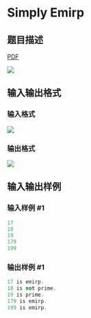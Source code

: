 # Simply Emirp

## 题目描述

[problemUrl]: https://uva.onlinejudge.org/index.php?option=com_onlinejudge&Itemid=8&category=14&page=show_problem&problem=1176

[PDF](https://uva.onlinejudge.org/external/102/p10235.pdf)

![](https://cdn.luogu.com.cn/upload/vjudge_pic/UVA10235/b3b8ea0ca3590b5800fc5123b088be54c52be882.png)

## 输入输出格式

### 输入格式

![](https://cdn.luogu.com.cn/upload/vjudge_pic/UVA10235/47f9f19dfa96cceb92ba90ea3da8b9b3f734d82c.png)

### 输出格式

![](https://cdn.luogu.com.cn/upload/vjudge_pic/UVA10235/b48c8f0251bdbc8438a102dbda43364ddd5ec586.png)

## 输入输出样例

### 输入样例 #1

```cpp
17
18
19
179
199
```


### 输出样例 #1

```cpp
17 is emirp.
18 is not prime.
19 is prime.
179 is emirp.
199 is emirp.
```


